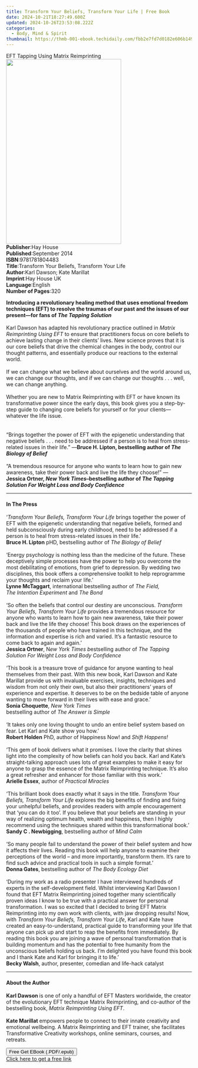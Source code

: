 ```yaml
---
title: Transform Your Beliefs, Transform Your Life | Free Book
date: 2024-10-21T18:27:49.600Z
updated: 2024-10-26T23:53:08.222Z
categories:
  - Body, Mind & Spirit
thumbnail: https://thmb-001-ebook.techidaily.com/fbb2e7fd7d0182e606b1491940c8a88b3b6ae78178dced08e3532b3a6460d8dc.jpg
---
```

<main id="book-container">
  <div class="flex flex-col">
    <div class="book-brief flex-1 py-6 px-4 sm:p-6 md:py-10 md:px-8">
      <!-- brief-->
      <div class="book-brief-main">EFT Tapping Using Matrix Reimprinting</div>
    </div>
    <div
      class="book-meta-info flex-1 grid gap-4 col-start-1 col-end-3 row-start-1 sm:mb-6 sm:grid-cols-4 lg:gap-6 lg:col-start-2 lg:row-end-6 lg:row-span-6 lg:mb-0"
    >
      <div
        class="book-meta-info-left place-content-center mt-4 p-4 text-sm leading-6 col-start-2 col-span-2 dark:text-slate-400"
      >
        <img
          class="w-full h-500 object-cover rounded-lg sm:h-255 sm:col-span-2 lg:col-span-full"
          src="https://img-001-ebook.techidaily.com/c081e24d15d2f4bcc01ef265891d292cb540c521fe25f85718fa917e0a29039b.jpg"
          alt=""
          width="312"
          height="500"
        />
      </div>
      <div
        class="book-meta-info-right mt-2 col-start-1 row-start-2 col-span-3 self-center"
      >
        <!-- meta data  -->
        <div class="flex flex-col px-4 md:px-8">
          <div class="flex-1">
            <strong>Publisher</strong>:<span class="px-2">Hay House</span>
          </div>
          <div class="flex-1">
            <strong>Published</strong>:<span class="px-2">September 2014</span>
          </div>
          <div class="flex-1">
            <strong>ISBN</strong>:<span class="px-2">9781781804483</span>
          </div>
          <div class="flex-1">
            <strong>Title</strong>:<span class="px-2"
              >Transform Your Beliefs, Transform Your Life</span
            >
          </div>
          <div class="flex-1">
            <strong>Author</strong>:<span class="px-2"
              >Karl Dawson; Kate Marillat</span
            >
          </div>
          <div class="flex-1">
            <strong>Imprint</strong>:<span class="px-2">Hay House UK</span>
          </div>
          <div class="flex-1">
            <strong>Language</strong>:<span class="px-2">English</span>
          </div>
          <div class="flex-1">
            <strong>Number of Pages</strong>:<span class="px-2">320</span>
          </div>
        </div>
      </div>
    </div>
    <div class="book-description flex-1 py-6 px-4 sm:p-6 md:py-10 md:px-8">
      <div class="book-description-main">
        <div accordion-content="" id="description">
          <p>
            <b
              >Introducing a revolutionary healing method that uses emotional
              freedom techniques (EFT) to resolve the traumas of our past and
              the issues of our present—for fans of <i>The Tapping Solution</i
              ><br /></b
            ><br />Karl Dawson has adapted his revolutionary practice outlined
            in&nbsp;<i>Matrix Reimprinting Using EFT</i>&nbsp;to ensure that
            practitioners focus on core beliefs to achieve lasting change in
            their clients’ lives. New science proves that it is our core beliefs
            that drive the chemical changes in the body, control our thought
            patterns, and essentially produce our reactions to the external
            world.&nbsp;<br /><br />If we can change what we believe about
            ourselves and the world around us, we can change our thoughts, and
            if we can change our thoughts . . . well, we can change anything.<br /><br />Whether
            you are new to Matrix Reimprinting with EFT or have known its
            transformative power since the early days, this book gives you a
            step-by-step guide to changing core beliefs for yourself or for your
            clients—whatever the life issue.<br /><br /><br />“Brings together
            the power of EFT with the epigenetic understanding that negative
            beliefs . . . need to be addressed if a person is to heal from
            stress-related issues in their life.” —<b
              >Bruce H. Lipton, bestselling&nbsp;author&nbsp;of<i
                >&nbsp;The Biology&nbsp;of Belief</i
              ></b
            ><i><br /></i><br />“A&nbsp;tremendous resource for anyone who wants
            to learn how to gain new awareness, take their power back and live
            the life they choose!”&nbsp;—<b
              >Jessica&nbsp;Ortner,
              <i>New&nbsp;York&nbsp;Times</i
              >–bestselling&nbsp;author&nbsp;of&nbsp;<i
                >The&nbsp;Tapping Solution&nbsp;For Weight&nbsp;Loss&nbsp;and
                Body Confidence</i
              ></b
            >
          </p>
        </div>
        <div class="accordion-fader"></div>
      </div>
    </div>
    <div class="book-excerpts flex-1 py-6 px-4 sm:p-6 md:py-10 md:px-8">
      <!-- excerpts-->
      <div class="book-excerpts-main">
        <hr />
        <h4 class="placeholder placeholder-heading">
          <span>In The Press</span>
        </h4>
        <p>
          ‘<i>Transform Your Beliefs, Transform Your Life</i> brings together
          the power of EFT with the epigenetic understanding that negative
          beliefs, formed and held subconsciously during early childhood, need
          to be addressed if a person is to heal from stress-related issues in
          their life.’<br /><b>Bruce H. Lipton</b> pHD,
          bestselling&nbsp;author&nbsp;of<i>&nbsp;The Biology&nbsp;of Belief</i
          ><br /><br />‘Energy psychology is nothing less than the medicine of
          the future. These deceptively simple processes have the power to help
          you overcome the most debilitating of emotions, from grief to
          depression. By wedding two disciplines, this book offers a
          comprehensive toolkit to help reprogramme your thoughts and reclaim
          your life.’ <br /><b>Lynne McTaggart</b>, international
          bestselling&nbsp;author&nbsp;of&nbsp;<i
            >The&nbsp;Field, The&nbsp;Intention&nbsp;Experiment&nbsp;</i
          >and&nbsp;<i>The Bond<br /></i><br />‘So often the beliefs that
          control our destiny are unconscious.
          <i>Transform Your Beliefs, Transform Your Life</i> provides a
          tremendous resource for anyone who wants to learn how to gain new
          awareness, take their power back and live the life they choose! This
          book draws on the experiences of the thousands of people who have
          trained in this technique, and the information and expertise is rich
          and varied. It’s a fantastic resource to come back to again and
          again.’<br /><b>Jessica&nbsp;Ortner</b>, N<i
            >ew&nbsp;York&nbsp;Times b</i
          >estselling&nbsp;author&nbsp;of&nbsp;<i
            >The&nbsp;Tapping Solution&nbsp;For Weight&nbsp;Loss&nbsp;and Body
            Confidence<br /></i
          ><br />‘This book is a treasure trove of guidance for anyone wanting
          to heal themselves from their past. With this new book, Karl Dawson
          and Kate Marillat provide us with invaluable exercises, insights,
          techniques and wisdom from not only their own, but also their
          practitioners’ years of experience and expertise. It deserves to be on
          the bedside table of anyone wanting to move forward in their lives
          with ease and grace.’<br /><b>Sonia&nbsp;Choquette</b>,
          <i>New&nbsp;York Times </i>bestselling&nbsp;author&nbsp;of&nbsp;<i
            >The&nbsp;Answer&nbsp;is&nbsp;Simple</i
          ><br /><br />‘It takes only one loving thought to undo an entire
          belief system based on fear. Let Karl and Kate show you how.’<br /><b
            >Robert Holden</b
          >&nbsp;PhD, author&nbsp;of Happiness&nbsp;Now!&nbsp;and&nbsp;<i
            >Shift&nbsp;Happens!</i
          ><br /><br />‘This gem of book delivers what it promises. I love the
          clarity that shines light into the complexity of how beliefs can hold
          you back. Karl and Kate’s straight-talking approach uses lots of great
          examples to make it easy for anyone to grasp the essence of the Matrix
          Reimprinting technique. It’s also a great refresher and enhancer for
          those familiar with this work.’<br /><b>Arielle&nbsp;Essex</b>,
          author&nbsp;of <i>Practical&nbsp;Miracles</i><br /><br />‘This
          brilliant book does exactly what it says in the title.
          <i>Transform Your Beliefs, Transform Your Life</i> explores the big
          benefits of finding and fixing your unhelpful beliefs, and provides
          readers with ample encouragement that ‘you can do it too’. If you
          believe that your beliefs are standing in your way of realizing
          optimum health, wealth and happiness, then I highly recommend using
          the techniques shared within this transformational book.’<br /><b
            >Sandy&nbsp;C . Newbigging</b
          >, bestselling&nbsp;author&nbsp;of <i>Mind Calm</i><br /><br />‘So
          many people fail to understand the power of their belief system and
          how it affects their lives. Reading this book will help anyone to
          examine their perceptions of the world – and more importantly,
          transform them. It’s rare to find such advice and practical tools in
          such a simple format.’<br /><b>Donna&nbsp;Gates</b>,
          bestselling&nbsp;author&nbsp;of&nbsp;<i>The Body&nbsp;Ecology Diet</i
          ><br /><br />‘During my work as a radio presenter I have interviewed
          hundreds of experts in the self-development field. Whilst interviewing
          Karl Dawson I found that EFT Matrix Reimprinting joined together many
          scientifically proven ideas I know to be true with a practical answer
          for personal transformation. I was so excited that I decided to bring
          EFT Matrix Reimprinting into my own work with clients, with jaw
          dropping results! Now, with
          <i>Transform Your Beliefs, Transform Your Life</i>, Karl and Kate have
          created an easy-to-understand, practical guide to transforming your
          life that anyone can pick up and start to reap the benefits from
          immediately. By reading this book you are joining a wave of personal
          transformation that is building momentum and has the potential to free
          humanity from the unconscious beliefs holding us back. I’m delighted
          you have found this book and I thank Kate and Karl for bringing it to
          life.’<br /><b>Becky&nbsp;Walsh</b>, author, presenter,
          comedian&nbsp;and life-hack&nbsp;catalyst
        </p>
      </div>
    </div>
    <div class="book-about-author flex-1 py-6 px-4 sm:p-6 md:py-10 md:px-8">
      <!-- about author-->
      <div class="book-main-author-main">
        <hr />
        <h4 class="placeholder placeholder-heading">
          <span>About the Author</span>
        </h4>
        <p>
          <b>Karl Dawson </b>is one of only a handful of EFT Masters worldwide,
          the creator of the evolutionary EFT technique Matrix Reimprinting, and
          co-author of the bestselling book,
          <i>Matrix Reimprinting Using EFT</i>.&nbsp;<br /><br /><b
            >Kate Marillat </b
          >empowers people to connect to their innate creativity and emotional
          wellbeing. A Matrix Reimprinting and EFT trainer, she facilitates
          Transformative Creativity workshops, online seminars, courses, and
          retreats.
        </p>
      </div>
    </div>
    <div class="book-free-get flex-1 py-6 px-4 sm:p-6 md:py-10 md:px-8">
      <button
        id="btn-free-get"
        class="bg-blue-500 hover:bg-blue-700 text-white font-bold py-2 px-4 rounded"
      >
        Free Get EBook (.PDF/.epub)
      </button>
      <div id="countdown-display" class="px-2 text-lg mt-2"></div>
      <a
        id="free-link"
        class="hidden bg-blue-500 hover:bg-blue-700 text-white font-bold py-2 px-4 rounded"
        href="https://www.ebooks.com/en-us/book/96316826/transform-your-beliefs-transform-your-life/karl-dawson/"
        target="_blank"
        >Click here to get a free link</a
      >
    </div>
    <script>
      let countdownTime = 0;
      let countdownInterval = null;
      document
        .getElementById('btn-free-get')
        .addEventListener('click', startCountdown);
      function startCountdown() {
        countdownTime = new Date().getTime() + 60000 * 3;
        countdownInterval = setInterval(updateCountdown, 1000);
        document.getElementById('btn-free-get').disabled = true;
        document
          .getElementById('btn-free-get')
          .classList.add('bg-gray-500', 'cursor-not-allowed');
      }
      function updateCountdown() {
        let currentTime = new Date().getTime();
        let timeLeft = countdownTime - currentTime;
        let secondsLeft = Math.floor(timeLeft / 1000);
        document.getElementById('countdown-display').innerHTML =
          `Remaining time: ${secondsLeft} seconds.`;
        if (secondsLeft <= 0) {
          clearInterval(countdownInterval);
          document.getElementById('btn-free-get').classList.add('hidden');
          document.getElementById('free-link').classList.remove('hidden');
          document.getElementById('countdown-display').innerHTML = '';
        }
      }
    </script>
  </div>
</main>

<ins class="adsbygoogle"
      style="display:block"
      data-ad-client="ca-pub-7571918770474297"
      data-ad-slot="8358498916"
      data-ad-format="auto"
      data-full-width-responsive="true"></ins>
    